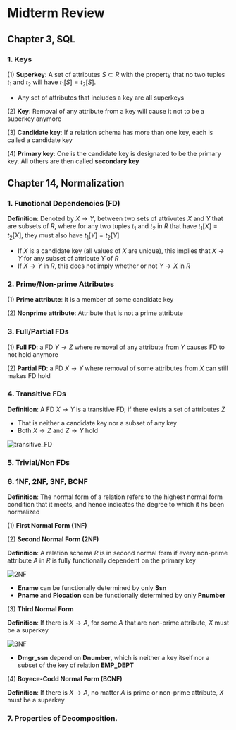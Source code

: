 # Midterm Review

## Chapter 3, SQL

### 1. Keys

(1) **Superkey**: A set of attributes $S \subset R$ with the property that no two tuples $t_1$ and $t_2$ will have $t_1[S] = t_2[S]$.

- Any set of attributes that includes a key are all superkeys
	
(2) **Key**: Removal of any attribute from a key will cause it not to be a superkey anymore

(3) **Candidate key**: If a relation schema has more than one key, each is called a candidate key

(4) **Primary key**: One is the candidate key is designated to be the primary key. All others are then called **secondary key**



## Chapter 14, Normalization

### 1. Functional Dependencies (FD)

**Definition**: Denoted by $X \rightarrow Y$, between two sets of attrivutes $X$ and $Y$ that are subsets of $R$, where for any two tuples $t_1$ and $t_2$ in $R$ that have $t_1[X] = t_2[X]$, they must also have $t_1[Y] = t_2[Y]$

- If $X$ is a candidate key (all values of $X$ are unique), this implies that $X \rightarrow Y$ for any subset of attribute $Y$ of $R$
- If $X \rightarrow Y$ in $R$, this does not imply whether or not $Y \rightarrow X$ in $R$

### 2. Prime/Non-prime Attributes

(1) **Prime attribute**: It is a member of some candidate key

(2) **Nonprime attribute**: Attribute that is not a prime attribute

### 3. Full/Partial FDs

(1) **Full FD**: a FD $Y \rightarrow Z$ where removal of any attribute from $Y$ causes FD to not hold anymore

(2) **Partial FD**: a FD $X \rightarrow Y$ where removal of some attributes from $X$ can still makes FD hold

### 4. Transitive FDs 

**Definition**: A FD $X \rightarrow Y$ is a transitive FD, if there exists a set of attributes $Z$ 

- That is neither a candidate key nor a subset of any key
- Both $X \rightarrow Z$ and $Z \rightarrow Y$ hold

![transitive_FD](https://github.com/datamasterkfz/University-of-Rochester/raw/master/DSC461/Midterm/transitive_FD.png)

### 5. Trivial/Non FDs

### 6. 1NF, 2NF, 3NF, BCNF

**Definition**: The normal form of a relation refers to the highest normal form condition that it meets, and hence indicates the degree to which it hs been normalized

(1) **First Normal Form (1NF)**

(2) **Second Normal Form (2NF)**

**Definition**: A relation schema $R$ is in second normal form if every non-prime attribute $A$ in $R$ is fully functionally dependent on the primary key

![2NF](https://github.com/datamasterkfz/University-of-Rochester/raw/master/DSC461/Midterm/2NF.png)

- **Ename** can be functionally determined by only **Ssn**
- **Pname** and **Plocation** can be functionally determined by only **Pnumber**

(3) **Third Normal Form**

**Definition**: If there is $X \rightarrow A$, for some $A$ that are non-prime attribute, $X$ must be a superkey

![3NF](https://github.com/datamasterkfz/University-of-Rochester/raw/master/DSC461/Midterm/3NF.png)

- **Dmgr_ssn** depend on **Dnumber**, which is neither a key itself nor a subset of the key of relation **EMP_DEPT**

(4) **Boyece-Codd Normal Form (BCNF)**

**Definition**: If there is $X \rightarrow A$, no matter $A$ is prime or non-prime attribute, $X$ must be a superkey

### 7. Properties of Decomposition.